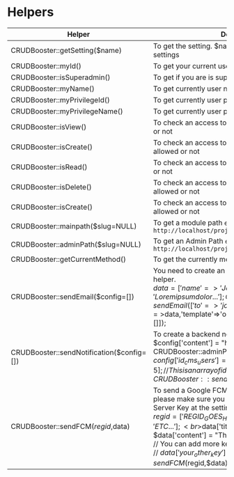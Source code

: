 # Helpers

| Helper                        | Description                 |
| ----------------------------- | --------------------------- |
| CRUDBooster::getSetting($name) | To get the setting. $name you can fill from slug of settings |
| CRUDBooster::myId() | To get your current user id |
| CRUDBooster::isSuperadmin() | To get if you are is superadmin or not |
| CRUDBooster::myName() | To get currently user name |
| CRUDBooster::myPrivilegeId() | To get currently user privilege id |
| CRUDBooster::myPrivilegeName() | To get currently user privilege name |
| CRUDBooster::isView() | To check an access to view, whether you are allowed or not | 
| CRUDBooster::isCreate() | To check an access to create, whether you are allowed or not |
| CRUDBooster::isRead() | To check an access to read, wheter you are allowed or not |
| CRUDBooster::isDelete() | To check an access to delete, whether you are allowed or not |
| CRUDBooster::isCreate() | To check an access to create, whether you are allowed or not |
| CRUDBooster::mainpath($slug=NULL) | To get a module path `e.g : http://localhost/project/public/admin/module_name`|
| CRUDBooster::adminPath($slug=NULL) | To get an Admin Path `e.g : http://localhost/project/public/admin` |
| CRUDBooster::getCurrentMethod() | To get the currently method |
| CRUDBooster::sendEmail($config=[])  | You need to create an email template before use this helper. <br>$data = ['name'=>'John Doe','address'=>'Lorem ipsum dolor...']; CRUDBooster::sendEmail(['to'=>'john@gmail.com',<br>'data'=>$data,'template'=>'order_success','attachments'=>[]]);   |
| CRUDBooster::sendNotification($config=[]) | To create a backend notification<br>$config['content'] = "hiw World";<br>$config['to'] = CRUDBooster::adminPath('some_module');<br>$config['id_cms_users'] = [1,2,3,4,5]; //This is an array of id users<br>CRUDBooster::sendNotification($config);|
| CRUDBooster::sendFCM($regid,$data) | To send a Google FCM . Before use this helper, please make sure you have setted a Google FCM Server Key at the setting page<br>$regid = ['REGID_GOES_HERE','REGID2_GOES_HERE','ETC...'];<br>$data['title'] = "This is a message title";<br>$data['content'] = "This is a message body";<br>// You can add more key as you need<br>// $data['your_other_key'] =<br>CRUDBooster::sendFCM($regid,$data); |
